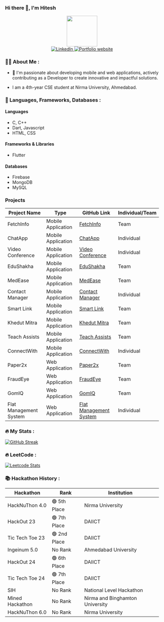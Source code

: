 ### Hi there 👋, I'm Hitesh

<div id="header" align="center">
  <img src="https://media.giphy.com/media/M9gbBd9nbDrOTu1Mqx/giphy.gif" width="100"/>
</div>

<div id="badges" align="center">
  
  <a href="https://in.linkedin.com/in/hitesh-mori-562673273">
    <img src="https://img.shields.io/badge/LinkedIn-blue?style=for-the-badge&logo=linkedin&logoColor=white" alt="LinkedIn"/>
  </a>
  <a href="https://hitesh-mori.vercel.app">
    <img src="https://img.shields.io/badge/website-orange?style=for-the-badge" alt="Portfolio website">
  </a>
</div>

### 👩‍💻 About Me :

- 👀 I'm passionate about developing mobile and web applications, actively contributing as a Developer to create innovative and impactful solutions.

- I am a 4th-year CSE student at Nirma University, Ahmedabad.

### 🔧 Languages, Frameworks, Databases :

#### **Languages**
- C, C++
- Dart, Javascript
- HTML, CSS

#### **Frameworks & Libraries**
- Flutter

#### **Databases**
- Firebase
- MongoDB
- MySQL 

### **Projects**

| **Project Name** | **Type** | **GitHub Link** | **Individual/Team** |
|----------------|-----------|----------------|----------------|
| FetchInfo | Mobile Application | [FetchInfo](https://github.com/Hitesh123mori/Scanner-App---Flutter) | Team |
| ChatApp | Mobile Application | [ChatApp](https://github.com/Hitesh123mori/Chat_App) | Individual |
| Video Conference | Mobile Application | [Video Conference](https://github.com/Hitesh123mori/video_meet_App) | Individual |
| EduShakha | Mobile Application | [EduShakha](https://github.com/Niraj-KC/Edusakha-Hackout-23) | Team |
| MedEase | Mobile Application | [MedEase](https://github.com/Hitesh123mori/MedEase) | Team |
| Contact Manager | Mobile Application | [Contact Manager](https://github.com/Hitesh123mori/Contact_Manager) | Individual |
| Smart Link | Mobile Application | [Smart Link](https://github.com/Hitesh123mori/ingenious-5.0) | Team |
| Khedut Mitra | Mobile Application | [Khedut Mitra](https://github.com/Hitesh123mori/hack_24?tab=readme-ov-file) | Team |
| Teach Assists | Mobile Application | [Teach Assists](https://github.com/Hitesh123mori/tic-tech-teo-24) | Team |
| ConnectWith | Mobile Application | [ConnectWith](https://github.com/Hitesh123mori/connect_with) | Individual |
| Paper2x | Web Application | [Paper2x](https://github.com/Hitesh123mori/mined_2025) | Team |
| FraudEye | Web Application | [FraudEye](https://github.com/Hitesh123mori/hacknuthon-6.0) | Team |
| GomIQ | Web Application | [GomIQ](https://github.com/Hitesh123mori/gomiq) | Team |
| Flat Management System | Web Application | [Flat Management System](https://github.com/Hitesh123mori/flat-management-system) | Individual |

### 🔥 My Stats :
[![GitHub Streak](http://github-readme-streak-stats.herokuapp.com?user=hitesh-mori&theme=dark&background=000000)](https://git.io/streak-stats)


### 🔥 LeetCode :

[![Leetcode Stats](https://leetcard.jacoblin.cool/harshmori0521)](https://leetcode.com/harshmori0521)

### 📚 Hackathon History :

| Hackathon         | Rank        | Institution |
|------------------|------------|-------------|
| HackNuThon 4.0  | 🟢 5th Place   | Nirma University |
| HackOut 23      | 🟢 7th Place   | DAIICT |
| Tic Tech Toe 23   | 🟢 2nd Place   | DAIICT |
| Ingeinum 5.0       | No Rank        | Ahmedabad University |
| HackOut 24      | 🟢 6th Place   | DAIICT |
| Tic Tech Toe 24    | 🟢 7th Place   | DAIICT |
| SIH             | No Rank        | National Level Hackathon |
| Mined Hackathon | No Rank        | Nirma and Binghamton University |
| HackNuThon 6.0  | No Rank       | Nirma University |



